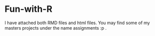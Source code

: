 # Fun-with-R
I have attached both RMD files and html files. You may find some of my masters projects under the name assignments :p .
